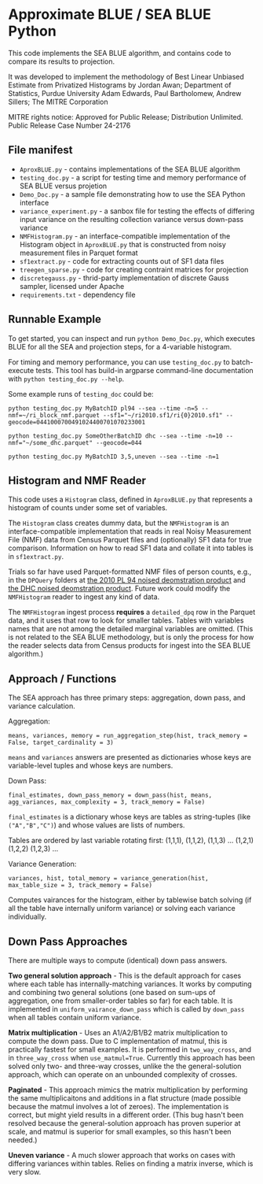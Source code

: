 # Approximate BLUE / SEA BLUE Python

This code implements the SEA BLUE algorithm, and contains code to compare its results to projection.

It was developed to implement the methodology of Best Linear Unbiased Estimate from Privatized Histograms
by
Jordan Awan; Department of Statistics, Purdue University
Adam Edwards, Paul Bartholomew, Andrew Sillers; The MITRE Corporation

MITRE rights notice: Approved for Public Release; Distribution Unlimited. Public Release Case Number 24-2176

## File manifest

* `AproxBLUE.py` - contains implementations of the SEA BLUE algorithm
* `testing_doc.py` - a script for testing time and memory performance of SEA BLUE versus projetion
* `Demo_Doc.py` - a sample file demonstrating how to use the SEA Python interface
* `variance_experiment.py` - a sanbox file for testing the effects of differing input variance on the resulting collection variance versus down-pass variance
* `NMFHistogram.py` - an interface-compatible implementation of the Histogram object in `AproxBLUE.py` that is constructed from noisy measurement files in Parquet format
* `sf1extract.py` - code for extracting counts out of SF1 data files
* `treegen_sparse.py` - code for creating contraint matrices for projection
* `discretegauss.py` - thrid-party implementation of discrete Gauss sampler, licensed under Apache
* `requirements.txt` - dependency file

## Runnable Example

To get started, you can inspect and run `python Demo_Doc.py`, which executes BLUE for all the SEA and projection steps, for a 4-variable histogram.

For timing and memory performance, you can use `testing_doc.py` to batch-execute tests. This tool has build-in argparse command-line documentation with `python testing_doc.py --help`.

Some example runs of `testing_doc` could be:

    python testing_doc.py MyBatchID pl94 --sea --time -n=5 --nmf=~/ri_block_nmf.parquet --sf1="~/ri2010.sf1/ri{0}2010.sf1" --geocode=0441000700491024400701070233001

    python testing_doc.py SomeOtherBatchID dhc --sea --time -n=10 --nmf="~/some_dhc.parquet" --geocode=044
    
    python testing_doc.py MyBatchID 3,5,uneven --sea --time -n=1
    

## Histogram and NMF Reader

This code uses a `Histogram` class, defined in `AproxBLUE.py` that represents a histogram of counts under some set of variables.

The `Histogram` class creates dummy data, but the `NMFHistogram` is an interface-compatible implementation that reads in real Noisy Measurement File (NMF) data  from Census Parquet files and (optionally) SF1 data for true comparison. Information on how to read SF1 data and collate it into tables is in `sf1extract.py`.

Trials so far have used Parquet-formatted NMF files of person counts, e.g., in the `DPQuery` folders at [the 2010 PL 94 noised deomstration product](https://app.globus.org/file-manager?origin_id=c89b5c48-ca65-11ed-8cfb-f9fa098153fc&origin_path=%2F) and [the DHC noised deomstration product](https://app.globus.org/file-manager?origin_id=ab444649-2203-4f65-94d3-62a3268bcdca). Future work could modify the `NMFHistogram` reader to ingest any kind of data.

The `NMFHistogram` ingest process **requires** a `detailed_dpq` row in the Parquet data, and it uses that row to look for smaller tables. Tables with variables names that are not among the detailed marginal variables are omitted. (This is not related to the SEA BLUE methodology, but is only the process for how the reader selects data from Census products for ingest into the SEA BLUE algorithm.)

## Approach / Functions

The SEA approach has three primary steps: aggregation, down pass, and variance calculation.

Aggregation:

    means, variances, memory = run_aggregation_step(hist, track_memory = False, target_cardinality = 3)

`means` and `variances` answers are presented as dictionaries whose keys are variable-level tuples and whose keys are numbers.

Down Pass:

    final_estimates, down_pass_memory = down_pass(hist, means, agg_variances, max_complexity = 3, track_memory = False)

`final_estimates` is a dictionary whose keys are tables as string-tuples (like `("A","B","C")`) and whose values are lists of numbers.

Tables are ordered by last variable rotating first: (1,1,1), (1,1,2), (1,1,3) ... (1,2,1) (1,2,2) (1,2,3) ...

Variance Generation:

    variances, hist, total_memory = variance_generation(hist, max_table_size = 3, track_memory = False)

Computes vairances for the histogram, either by tablewise batch solving (if all the table have internally uniform variance) or solving each variance individually.


## Down Pass Approaches

There are multiple ways to compute (identical) down pass answers.

**Two general solution approach** - This is the default approach for cases where each table has internally-matching variances. It works by computing and combining two general solutions (one based on sum-ups of aggregation, one from smaller-order tables so far) for each table. It is implemented in `uniform_vairance_down_pass` which is called by `down_pass` when all tables contain uniform variance.

**Matrix multiplication** - Uses an A1/A2/B1/B2 matrix multiplication to compute the down pass. Due to C implementation of matmul, this is practically fastest for small examples. It is performed in `two_way_cross`, and in `three_way_cross` when `use_matmul=True`. Currently this approach has been solved only two- and three-way crosses, unlike the the general-solution approach, which can operate on an unbounded complexity of crosses.

**Paginated** - This approach mimics the matrix multiplication by performing the same multiplicaitons and additions in a flat structure (made possible because the matmul involves a lot of zeroes). The implementation is correct, but might yield results in a different order. (This bug hasn't been resolved because the general-solution approach has proven superior at scale, and matmul is superior for small examples, so this hasn't been needed.)

**Uneven variance** - A much slower approach that works on cases with differing variances within tables. Relies on finding a matrix inverse, which is very slow.
